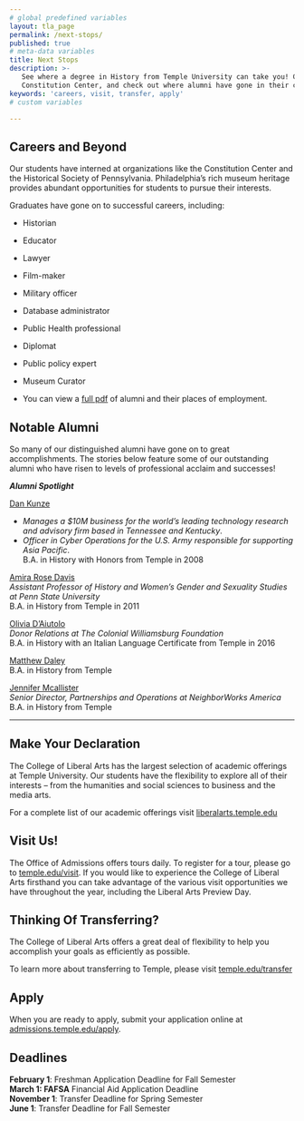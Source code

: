 ```yaml
---
# global predefined variables
layout: tla_page
permalink: /next-stops/
published: true
# meta-data variables
title: Next Stops
description: >-
   See where a degree in History from Temple University can take you! Consider interning at organizations such as the 
   Constitution Center, and check out where alumni have gone in their careers. Visit us, view your transfer options, and apply!
keywords: 'careers, visit, transfer, apply'
# custom variables

---
```

## Careers and Beyond
Our students have interned at organizations like the Constitution Center and the Historical Society of Pennsylvania. Philadelphia’s rich museum heritage provides abundant opportunities for students to pursue
their interests.

Graduates have gone on to successful careers, including:

- Historian
- Educator
- Lawyer
- Film-maker
- Military officer
- Database administrator
- Public Health professional
- Diplomat
- Public policy expert
- Museum Curator

- You can view a [full pdf](https://liberalarts.temple.edu/sites/liberalarts/files/TEMPLE%20HISTORY%20PH.pdf) of alumni and their places of employment.

## Notable Alumni
So many of our distinguished alumni have gone on to great accomplishments. The stories below feature some of our outstanding alumni who have risen to levels of professional acclaim and successes! 

**_Alumni Spotlight_**

[Dan Kunze](https://liberalarts.temple.edu/news/meet-alumnus-dan-kunze)<br/> 
  - _Manages a $10M business for the world’s leading technology research and advisory firm based in Tennessee and Kentucky_.<br/>  
  - _Officer in Cyber Operations for the U.S. Army responsible for supporting Asia Pacific_.<br/> 
  B.A. in History with Honors from Temple in 2008<br/> 
  
[Amira Rose Davis](https://liberalarts.temple.edu/news/alumni-spotlight-amira-rose-davis)<br/> 
  _Assistant Professor of History and Women’s Gender and Sexuality Studies at Penn State University_<br/> 
  B.A. in History from Temple in 2011<br/> 
  
[Olivia D’Aiutolo](https://liberalarts.temple.edu/news/alumni-spotlight-olivia-d-aiutolo)<br/> 
  _Donor Relations at The Colonial Williamsburg Foundation_<br/> 
  B.A. in History with an Italian Language Certificate from Temple in 2016<br/> 

[Matthew Daley](https://liberalarts.temple.edu/news/alumni-spotlight-matthew-daley-writer-lantern-city-comic-book-series-and-upcoming-not-so-secret)<br/> 
  B.A. in History from Temple<br/> 
  
[Jennifer Mcallister](https://liberalarts.temple.edu/news/alumni-spotlight-jennifer-mcallister)<br/> 
  _Senior Director, Partnerships and Operations at NeighborWorks America_<br/>
  B.A. in History from Temple<br/>
 
___ 
  
## Make Your Declaration
The College of Liberal Arts has the largest selection of academic offerings at Temple University. Our students have the flexibility to explore all of their interests – from the humanities and social sciences to business and the media arts.

For a complete list of our academic offerings visit [liberalarts.temple.edu](https://liberalarts.temple.edu/)

## Visit Us!
The Office of Admissions offers tours daily. To register for a tour, please go to [temple.edu/visit](https://admissions.temple.edu/visit?utm_source=print&utm_medium=typedurl&utm_content=viewbook+visit&utm_campaign=admissions2013). If you would like to experience the College of Liberal Arts firsthand you can take advantage of the various visit opportunities we have throughout the year, including the Liberal Arts Preview Day.

## Thinking Of Transferring?
The College of Liberal Arts offers a great deal of flexibility to help you accomplish your goals as efficiently as possible.

To learn more about transferring to Temple, please visit [temple.edu/transfer](https://admissions.temple.edu/visit/transfer-tuesday)

## Apply
When you are ready to apply, submit your application online at [admissions.temple.edu/apply](http://admissions.temple.edu/apply).

## Deadlines
**February 1**: Freshman Application Deadline for Fall Semester<br>
**March 1: FAFSA** Financial Aid Application Deadline<br>
**November 1**: Transfer Deadline for Spring Semester<br>
**June 1**: Transfer Deadline for Fall Semester<br>
